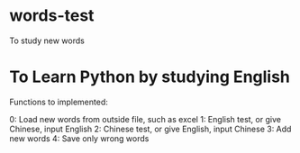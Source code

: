 # words-test
To study new words

# To Learn Python by studying English 

Functions to implemented:

0: Load new words from outside file, such as excel
1: English test, or give Chinese, input English
2: Chinese test, or give English, input Chinese
3: Add new words
4: Save only wrong words
